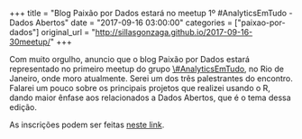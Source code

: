 +++
title = "Blog Paixão por Dados estará no meetup 1º #AnalyticsEmTudo - Dados Abertos"
date = "2017-09-16 03:00:00"
categories = ["paixao-por-dados"]
original_url = "http://sillasgonzaga.github.io/2017-09-16-30meetup/"
+++

<article class="blog-post">
<p>
Com muito orgulho, anuncio que o blog Paixão por Dados estará
representado no primeiro meetup do grupo
<a href="https://www.meetup.com/analyticsemtudo/">\#AnalyticsEmTudo</a>,
no Rio de Janeiro, onde moro atualmente. Serei um dos três palestrantes
do encontro. Falarei um pouco sobre os principais projetos que realizei
usando o R, dando maior ênfase aos relacionados a Dados Abertos, que é o
tema dessa edição.
</p>
<p>
As inscrições podem ser feitas
<a href="https://www.meetup.com/analyticsemtudo/events/237456649/">neste
link</a>.
</p>
</article>

